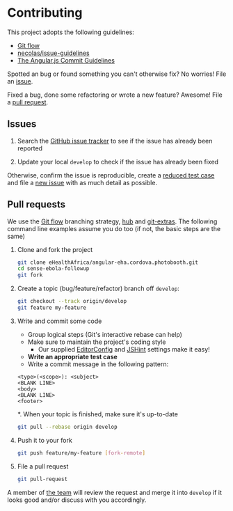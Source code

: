 # Contributing

This project adopts the following guidelines:

* [Git flow][]
* [necolas/issue-guidelines][]
* [The Angular.js Commit Guidelines][angularcommits]

[Git flow]: http://nvie.com/posts/a-successful-git-branching-model/
[necolas/issue-guidelines]: https://github.com/necolas/issue-guidelines/blob/master/CONTRIBUTING.md
[angularcommits]: https://github.com/angular/angular.js/blob/master/CONTRIBUTING.md#commit

Spotted an bug or found something you can't otherwise fix? No worries! File an
[issue](#issues).

Fixed a bug, done some refactoring or wrote a new feature? Awesome! File a
[pull request](#pull-requests).

## Issues

1. Search the [GitHub issue tracker][] to see if the issue has already been
   reported

2. Update your local `develop` to check if the issue has already been fixed

Otherwise, confirm the issue is reproducible, create a [reduced test
case][] and file a [new issue][] with as much detail as possible.

[GitHub issue tracker]: https://github.com/eHealthAfrica/angular-eha.cordova.photobooth/search?type=Issues
[reduced test case]: http://css-tricks.com/reduced-test-cases
[new issue]: https://github.com/eHealthAfrica/angular-eha.cordova.photobooth/issues/new

## Pull requests

We use the [Git flow][] branching strategy, [hub][] and [git-extras][]. The
following command line examples assume you do too (if not, the basic steps are
the same)

1. Clone and fork the project

    ```bash
    git clone eHealthAfrica/angular-eha.cordova.photobooth.git
    cd sense-ebola-followup
    git fork
    ```

2. Create a topic (bug/feature/refactor) branch off `develop`:

    ```bash
    git checkout --track origin/develop
    git feature my-feature
    ```

3. Write and commit some code

    * Group logical steps (Git's interactive rebase can help)
    * Make sure to maintain the project's coding style
        * Our supplied [EditorConfig][] and [JSHint][] settings make it easy!
    * **Write an appropriate test case**
    * Write a commit message in the following pattern:
    ```
    <type>(<scope>): <subject>
    <BLANK LINE>
    <body>
    <BLANK LINE>
    <footer>
    ```

    *. When your topic is finished, make sure it's up-to-date

    ```bash
    git pull --rebase origin develop
    ```

5. Push it to your fork

    ```bash
    git push feature/my-feature [fork-remote]
    ```

6. File a pull request

    ```bash
    git pull-request
    ```

A member of [the team][] will review the request and merge it into `develop` if
it looks good and/or discuss with you accordingly.

[the repo]: https://github.com/eHealthAfrica/angular-eha.cordova.photobooth.git
[hub]: http://hub.github.com
[git-extras]: https://github.com/visionmedia/git-extras
[the team]: https://github.com/orgs/eHealthAfrica/teams/lmis
[JSHint]: http://www.jshint.com/about/
[EditorConfig]: http://editorconfig.org

